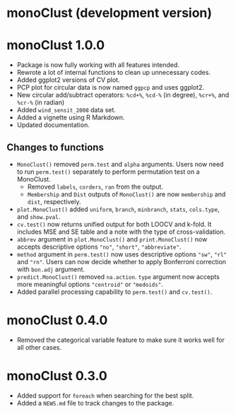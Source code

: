 # monoClust (development version)

# monoClust 1.0.0

* Package is now fully working with all features intended.
* Rewrote a lot of internal functions to clean up unnecessary codes.
* Added ggplot2 versions of CV plot.
* PCP plot for circular data is now named `ggpcp` and uses ggplot2.
* New circular add/subtract operators: `%cd+%`, `%cd-%` (in degree), `%cr+%`, 
  and `%cr-%` (in radian)
* Added `wind_sensit_2008` data set.
* Added a vignette using R Markdown.
* Updated documentation.

## Changes to functions

* `MonoClust()` removed `perm.test` and `alpha` arguments. Users now need to run 
  `perm.test()` separately to perform permutation test on a MonoClust.
  * Removed `labels`, `corders`, `ran` from the output.
  * `Membership` and `Dist` outputs of `MonoClust()` are now `membership` and 
    `dist`, respectively.
* `plot.MonoClust()` added `uniform`, `branch`, `minbranch`, `stats`, 
  `cols.type`, and `show.pval`.
* `cv.test()` now returns unified output for both LOOCV and k-fold. It includes 
  MSE and SE table and a note with the type of cross-validation. 
* `abbrev` argument in `plot.MonoClust()` and `print.MonoClust()` now accepts 
  descriptive options `"no"`, `"short"`, `"abbreviate"`.
* `method` argument in `perm.test()` now uses descriptive options `"sw"`, `"rl"` 
  and `"rn"`. Users can now decide whether to apply Bonferroni correction with 
  `bon.adj` argument.
* `predict.MonoClust()` removed `na.action`. `type` argument now accepts more 
  meaningful options `"centroid"` or `"medoids"`.
* Added parallel processing capability to `perm.test()` and `cv.test()`.

# monoClust 0.4.0

* Removed the categorical variable feature to make sure it works well for all 
other cases.

# monoClust 0.3.0

* Added support for `foreach` when searching for the best split.
* Added a `NEWS.md` file to track changes to the package.

